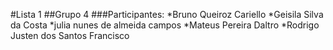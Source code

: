 #Lista 1
##Grupo 4
###Participantes:
 *Bruno Queiroz Cariello
 *Geisila Silva da Costa
 *julia nunes de almeida campos
 *Mateus Pereira Daltro
 *Rodrigo Justen dos Santos Francisco
